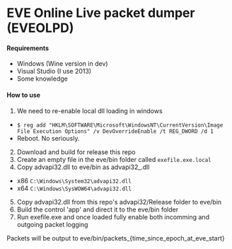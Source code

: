 # EVE Online Live packet dumper (EVEOLPD)

#### Requirements
* Windows (Wine version in dev)
* Visual Studio (I use 2013)
* Some knowledge

#### How to use  
1. We need to re-enable local dll loading in windows
  * `$ reg add "HKLM\SOFTWARE\Microsoft\WindowsNT\CurrentVersion\Image File Execution Options" /v DevOverrideEnable /t REG_DWORD /d 1`  
  * Reboot. No seriously.
2.  Download and build for release this repo
3. Create an empty file in the eve/bin folder called `exefile.exe.local`
4. Copy advapi32.dll to eve/bin as advapi32_.dll
  * x86 `C:\Windows\System32\advapi32.dll`
  * x64 `C:\Windows\SysWOW64\advapi32.dll`
5. Copy advapi32.dll from this repo's advapi32/Release folder to eve/bin
6. Build the control 'app' and direct it to the eve/bin folder
7. Run exefile.exe and once loaded fully enable both incomming and outgoing packet logging

Packets will be output to eve/bin/packets_{time_since_epoch_at_eve_start}
